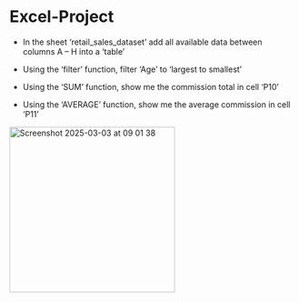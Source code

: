 # Excel-Project

* In the sheet ‘retail_sales_dataset’ add all available data between columns A – H into a ‘table’

* Using the ‘filter’ function, filter ‘Age’ to ‘largest to smallest’

* Using the ‘SUM’ function, show me the commission total in cell ‘P10’

* Using the ‘AVERAGE’ function, show me the average commission in cell ‘P11’

<img width="291" alt="Screenshot 2025-03-03 at 09 01 38" src="https://github.com/user-attachments/assets/f5e3cfd7-d8b7-4b84-a4b9-3f1c8c15fae0" />

